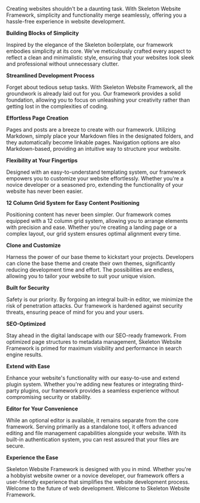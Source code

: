 <!-- pagetitle:Skeleton Website Framework -->
<!-- pagelayout:page.php -->
<!-- pagedate: -->
<!-- pagethumbnail:images/laptop-computer-writing-technology-web-internet.webp -->
<!-- pageexcerpt:Creating websites shouldn't be a daunting task. With Skeleton Website Framework, simplicity and functionality merge seamlessly. -->
<!-- pagekeywords:skeleton,framework,development,website,simplicity,security,ease,customize,flexibility -->
<!-- pageauthor: -->
<!-- pagetype:website -->

Creating websites shouldn't be a daunting task. With Skeleton Website Framework, simplicity and functionality merge seamlessly, offering you a hassle-free experience in website development.

**Building Blocks of Simplicity**

Inspired by the elegance of the Skeleton boilerplate, our framework embodies simplicity at its core. We've meticulously crafted every aspect to reflect a clean and minimalistic style, ensuring that your websites look sleek and professional without unnecessary clutter.

**Streamlined Development Process**

Forget about tedious setup tasks. With Skeleton Website Framework, all the groundwork is already laid out for you. Our framework provides a solid foundation, allowing you to focus on unleashing your creativity rather than getting lost in the complexities of coding.

**Effortless Page Creation**

Pages and posts are a breeze to create with our framework. Utilizing Markdown, simply place your Markdown files in the designated folders, and they automatically become linkable pages. Navigation options are also Markdown-based, providing an intuitive way to structure your website.

**Flexibility at Your Fingertips**

Designed with an easy-to-understand templating system, our framework empowers you to customize your website effortlessly. Whether you're a novice developer or a seasoned pro, extending the functionality of your website has never been easier.

**12 Column Grid System for Easy Content Positioning**

Positioning content has never been simpler. Our framework comes equipped with a 12 column grid system, allowing you to arrange elements with precision and ease. Whether you're creating a landing page or a complex layout, our grid system ensures optimal alignment every time.

**Clone and Customize**

Harness the power of our base theme to kickstart your projects. Developers can clone the base theme and create their own themes, significantly reducing development time and effort. The possibilities are endless, allowing you to tailor your website to suit your unique vision.

**Built for Security**

Safety is our priority. By forgoing an integral built-in editor, we minimize the risk of penetration attacks. Our framework is hardened against security threats, ensuring peace of mind for you and your users.

**SEO-Optimized**

Stay ahead in the digital landscape with our SEO-ready framework. From optimized page structures to metadata management, Skeleton Website Framework is primed for maximum visibility and performance in search engine results.

**Extend with Ease**

Enhance your website's functionality with our easy-to-use and extend plugin system. Whether you're adding new features or integrating third-party plugins, our framework provides a seamless experience without compromising security or stability.

**Editor for Your Convenience**

While an optional editor is available, it remains separate from the core framework. Serving primarily as a standalone tool, it offers advanced editing and file management capabilities alongside your website. With its built-in authentication system, you can rest assured that your files are secure.

**Experience the Ease**

Skeleton Website Framework is designed with you in mind. Whether you're a hobbyist website owner or a novice developer, our framework offers a user-friendly experience that simplifies the website development process. Welcome to the future of web development. Welcome to Skeleton Website Framework.